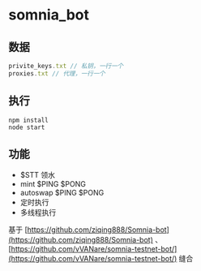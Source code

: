 # somnia_bot

## 数据

```js
privite_keys.txt // 私钥，一行一个
proxies.txt // 代理，一行一个
```

## 执行

```
npm install
node start
```

## 功能 

- $STT 领水
- mint $PING $PONG
- autoswap $PING $PONG
- 定时执行
- 多线程执行

基于 [https://github.com/ziqing888/Somnia-bot](https://github.com/ziqing888/Somnia-bot) 、[https://github.com/vVANare/somnia-testnet-bot/](https://github.com/vVANare/somnia-testnet-bot/) 缝合

